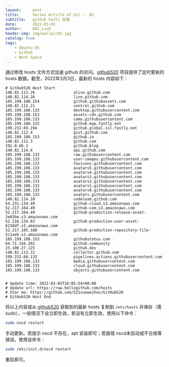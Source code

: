```yaml
---
layout:     post
title:      Series Article of Git -- 02
subtitle:   github hosts 加速        
date:       2022-03-03
author:     OUC_LiuX
header-img: img/wallpic02.jpg
catalog: true
tags:
    - Ubuntu OS
    - Github   
    - Work Space
---     
```


通过修改 hosts 文件方式加速 github 的访问。[github520](https://github.com/521xueweihan/GitHub520) 项目提供了定时更新的 hosts 数据。截至，2022年3月3日，最新的 hosts 内容如下：           
```
# GitHub520 Host Start
140.82.113.26                 alive.github.com
140.82.114.26                 live.github.com
185.199.108.154               github.githubassets.com
140.82.112.21                 central.github.com
185.199.108.133               desktop.githubusercontent.com
185.199.108.153               assets-cdn.github.com
185.199.108.133               camo.githubusercontent.com
185.199.108.133               github.map.fastly.net
199.232.69.194                github.global.ssl.fastly.net
140.82.112.4                  gist.github.com
185.199.108.153               github.io
140.82.112.3                  github.com
192.0.66.2                    github.blog
140.82.114.6                  api.github.com
185.199.108.133               raw.githubusercontent.com
185.199.108.133               user-images.githubusercontent.com
185.199.108.133               favicons.githubusercontent.com
185.199.108.133               avatars5.githubusercontent.com
185.199.108.133               avatars4.githubusercontent.com
185.199.108.133               avatars3.githubusercontent.com
185.199.108.133               avatars2.githubusercontent.com
185.199.108.133               avatars1.githubusercontent.com
185.199.108.133               avatars0.githubusercontent.com
185.199.108.133               avatars.githubusercontent.com
140.82.114.10                 codeload.github.com
54.231.134.49                 github-cloud.s3.amazonaws.com
52.217.164.49                 github-com.s3.amazonaws.com
52.217.164.49                 github-production-release-asset-2e65be.s3.amazonaws.com
52.216.134.83                 github-production-user-asset-6210df.s3.amazonaws.com
52.217.105.188                github-production-repository-file-5c1aeb.s3.amazonaws.com
185.199.108.153               githubstatus.com
64.71.144.202                 github.community
23.100.27.125                 github.dev
140.82.113.22                 collector.github.com
199.232.68.133                pipelines.actions.githubusercontent.com
185.199.108.133               media.githubusercontent.com
185.199.108.133               cloud.githubusercontent.com
185.199.108.133               objects.githubusercontent.com


# Update time: 2022-03-03T16:05:54+08:00
# Update url: https://raw.hellogithub.com/hosts
# Star me: https://github.com/521xueweihan/GitHub520
# GitHub520 Host End
```         

将以上内容或从 [github520](https://github.com/521xueweihan/GitHub520) 获取到的最新 hosts 复制到 `/etc/hosts` 并保存（需 sudo），一般情况下会立即生效，若没有立即生效，使用以下命令：          
```bash      
sudo nscd restart
```     
手动更新。若提示 nscd 不存在，apt 安装即可；若报错 nscd未启动或不合规等错误，使用该命令：          
```bash   
sudo /etc/init.d/nscd restart
```          
重启即可。     